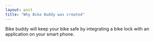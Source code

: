 ```yaml
---
layout: post
title: "Why Bike Buddy was created"
---
```


Bike buddy will keep your bike safe by integrating a bike lock with an application on your smart phone.
